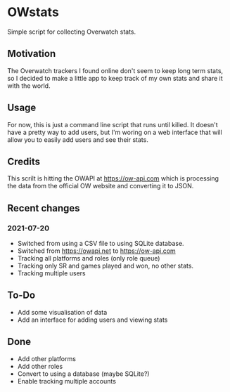 # OWstats
Simple script for collecting Overwatch stats. 

## Motivation
The Overwatch trackers I found online don't seem to keep long term stats, so I decided to make a little app to keep track of my own stats and share it with the world. 

## Usage
For now, this is just a command line script that runs until killed. It doesn't have a pretty way to add users, but I'm woring on a web interface that will allow you to easily add users and see their stats.  


## Credits

This scrilt is hitting the OWAPI at https://ow-api.com which is processing the data from the official OW website and converting it to JSON. 

## Recent changes

### 2021-07-20

- Switched from using a CSV file to using SQLite database. 
- Switched from https://owapi.net to https://ow-api.com
- Tracking all platforms and roles (only role queue)
- Tracking only SR and games played and won, no other stats. 
- Tracking multiple users


## To-Do

- Add some visualisation of data
- Add an interface for adding users and viewing stats

## Done

- Add other platforms 
- Add other roles
- Convert to using a database (maybe SQLite?)
- Enable tracking multiple accounts
